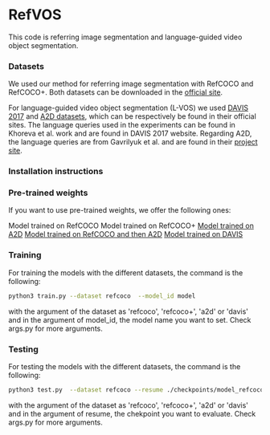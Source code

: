 # RefVOS

This code is referring image segmentation and language-guided video object segmentation.

### Datasets

We used our method for referring image segmentation with RefCOCO and RefCOCO+. Both datasets can be downloaded in the [official site](https://github.com/lichengunc/refer).

For language-guided video object segmentation (L-VOS) we used [DAVIS 2017](https://davischallenge.org) and [A2D datasets](https://web.eecs.umich.edu/~jjcorso/r/a2d/), which can be respectively be found in their official sites. The language queries used in the experiments can be found in Khoreva et al. work and are found in DAVIS 2017 website. Regarding A2D, the language queries are from Gavrilyuk et al. and are found in their [project site](https://kgavrilyuk.github.io/publication/actor_action/).


### Installation instructions

### Pre-trained weights

If you want to use pre-trained weights, we offer the following ones:

Model trained on RefCOCO
Model trained on RefCOCO+
[Model trained on A2D](https://drive.google.com/file/d/1CqwYTwcD0lQ0VHJMJJ9iOmRGvjj3Eiuf/view?usp=sharing)
[Model trained on RefCOCO and then A2D](https://drive.google.com/open?id=1Y4sclYO4wViw-gH2nrLZ-XmLq0_FXpWf)
[Model trained on DAVIS](https://drive.google.com/open?id=1H3S4bZQChIlJNAM5mttbjTAr7pnOk1PL)

### Training

For training the models with the different datasets, the command is the following:
```bash
python3 train.py --dataset refcoco  --model_id model
```
  
with the argument of the dataset as 'refcoco', 'refcoco+', 'a2d' or 'davis' and in the argument of model_id, the model name you want to set. Check args.py for more arguments. 

### Testing

For testing the models with the different datasets, the command is the following:

```bash
python3 test.py  --dataset refcoco --resume ./checkpoints/model_refcoco.pth 
``` 

with the argument of the dataset as 'refcoco', 'refcoco+', 'a2d' or 'davis' and in the argument of resume, the chekpoint you want to evaluate. Check args.py for more arguments. 
